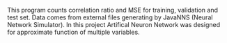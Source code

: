 This program counts correlation ratio and MSE for training, validation and test set. Data comes from external files generating by JavaNNS (Neural Network Simulator). In this project Artifical Neuron Network was designed for approximate function of multiple variables.